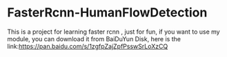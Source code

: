 # FasterRcnn-HumanFlowDetection
This is a project for learning faster rcnn , just for fun, if you want to use my module, you can download it from BaiDuYun Disk, here is the link:https://pan.baidu.com/s/1zgfpZajZpfPsswSrLoXzCQ
